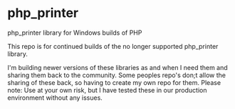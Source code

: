 # php_printer
php_printer library for Windows builds of PHP

This repo is for continued builds of the no longer supported php_printer library.

I'm building newer versions of these libraries as and when I need them and sharing them back to the community. Some peoples repo's don;t allow the sharing of these back, so having to create my own repo for them.
Please note: Use at your own risk, but I have tested these in our production environment without any issues.
